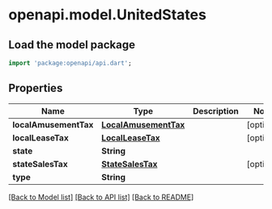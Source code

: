 # openapi.model.UnitedStates

## Load the model package
```dart
import 'package:openapi/api.dart';
```

## Properties
Name | Type | Description | Notes
------------ | ------------- | ------------- | -------------
**localAmusementTax** | [**LocalAmusementTax**](LocalAmusementTax.md) |  | [optional] 
**localLeaseTax** | [**LocalLeaseTax**](LocalLeaseTax.md) |  | [optional] 
**state** | **String** |  | 
**stateSalesTax** | [**StateSalesTax**](StateSalesTax.md) |  | [optional] 
**type** | **String** |  | 

[[Back to Model list]](../README.md#documentation-for-models) [[Back to API list]](../README.md#documentation-for-api-endpoints) [[Back to README]](../README.md)


